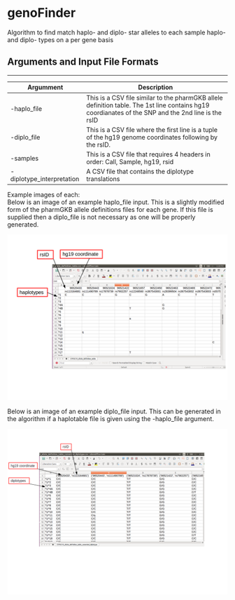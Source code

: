 # genoFinder
Algorithm to find match haplo- and diplo- star alleles to each sample haplo- and diplo- types on a per gene basis

## Arguments and Input File Formats
------------------------------------
| Argumment | Description |
| --- | --- |
| -haplo_file | This is a CSV file similar to the pharmGKB allele definition table.  The 1st line contains hg19 coordianates of the SNP and the 2nd line is the rsID |
| -diplo_file | This is a CSV file where the first line is a tuple of the hg19 genome coordinates following by the rsID. |
| -samples | This is a CSV file that requires 4 headers in order: Call, Sample, hg19, rsid |
| -diplotype_interpretation | A CSV file that contains the diplotype translations |

Example images of each:  
Below is an image of an example haplo_file input.  This is a slightly modified form of the pharmGKB allele definitions files for each gene.  If this file is supplied then a diplo_file is not necessary as one will be properly generated.
<p align="center">
<img src="https://github.com/tbrunetti/genoFinder/blob/master/haplo_file_example_annotated.png"/>
</p>  


Below is an image of an example diplo_file input.  This can be generated in the algorithm if a haplotable file is given using the -haplo_file argument.
<p align="center">
<img src="https://github.com/tbrunetti/genoFinder/blob/master/diplo_file_example_annotated.png"/>
</p>


